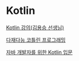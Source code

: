 # Kotlin

[Kotlin 강의(김용승 선생님)](Kotlin/Kotlin_강의(김용승_선생님).md)

[다재다능 코틀린 프로그래밍](Kotlin/다재다능_코틀린_프로그래밍.md)

[자바 개발자를 위한 Kotlin 입문](Kotlin/자바_개발자를_위한_Kotlin_입문.md)